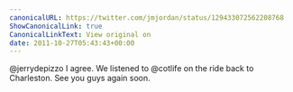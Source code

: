 ```yaml
---
canonicalURL: https://twitter.com/jmjordan/status/129433072562208768
ShowCanonicalLink: true
CanonicalLinkText: View original on
date: 2011-10-27T05:43:43+00:00
---
```

@jerrydepizzo I agree. We listened to @cotlife on the ride back to Charleston. See you guys again soon.